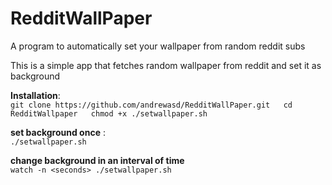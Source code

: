 # RedditWallPaper
A program to automatically set your wallpaper from random reddit subs

This is a simple app that fetches random wallpaper from reddit and set it as background

**Installation**:  
`git clone https://github.com/andrewasd/RedditWallPaper.git  
cd RedditWallpaper  
chmod +x ./setwallpaper.sh`  


**set background once** :  
`./setwallpaper.sh`

**change background in an interval of time**  
`watch -n <seconds> ./setwallpaper.sh`




